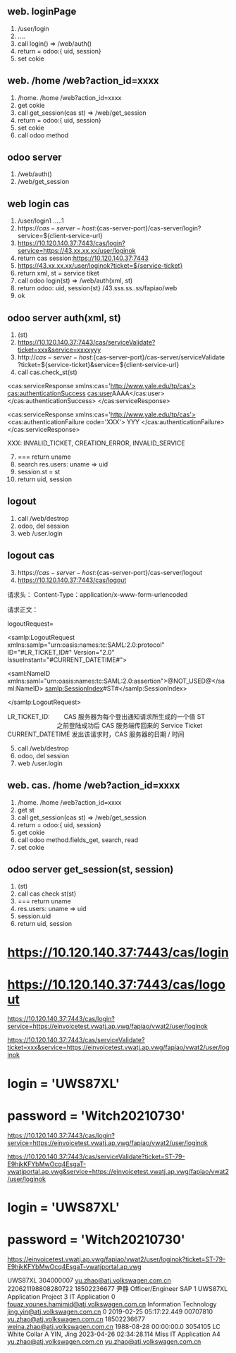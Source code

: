 ## web. loginPage

1. /user/login
2. ....
3. call login() => /web/auth()
4. return = odoo:{ uid, session}
5. set cokie

## web. /home /web?action_id=xxxx

1. /home. /home /web?action_id=xxxx
2. get cokie
3. call get_session(cas st) => /web/get_session
4. return = odoo:{ uid, session}
5. set cokie
6. call odoo method

## odoo server

1. /web/auth()
2. /web/get_session

## web login cas

1. /user/login1 .....1
2. https://${cas-server-host}:${cas-server-port}/cas-server/login?service=${client-service-url}
3. https://10.120.140.37:7443/cas/login?service=https://43.xx.xx.xx/user/loginok
4. return cas session:https://10.120.140.37:7443
5. https://43.xx.xx.xx/user/loginok?ticket=${service-ticket}
6. return xml, st = service tiket
7. call odoo login(st) => /web/auth(xml, st)
8. return odoo: uid, session{st} /43.sss.ss..ss/fapiao/web
9. ok

## odoo server auth(xml, st)

1. (st)
2. https://10.120.140.37:7443/cas/serviceValidate?ticket=xxx&service=xxxxyyy
3. http://${cas-server-host}:${cas-server-port}/cas-server/serviceValidate
   ?ticket=${service-ticket}&service=${client-service-url}
4. call cas.check_st(st)

<!-- lang: xml -->

<cas:serviceResponse xmlns:cas='http://www.yale.edu/tp/cas'>
<cas:authenticationSuccess>
<cas:user>AAAA</cas:user>
</cas:authenticationSuccess>
</cas:serviceResponse>

<!-- lang:xml -->

<cas:serviceResponse xmlns:cas='http://www.yale.edu/tp/cas'>
<cas:authenticationFailure code='XXX'> YYY </cas:authenticationFailure>
</cas:serviceResponse>

XXX: INVALID_TICKET, CREATION_ERROR, INVALID_SERVICE

7. === return uname
8. search res.users: uname => uid
9. session.st = st
10. return uid, session

## logout

1. call /web/destrop
2. odoo, del session
3. web /user.login

## logout cas

3. https://${cas-server-host}:${cas-server-port}/cas-server/logout
4. https://10.120.140.37:7443/cas/logout

请求头： Content-Type：application/x-www-form-urlencoded

请求正文：

<!-- lang: xml --> logoutRequest=

<samlp:LogoutRequest xmlns:samlp="urn:oasis:names:tc:SAML:2.0:protocol"
ID="#LR_TICKET_ID#" Version="2.0"
IssueInstant="#CURRENT_DATETIME#">

<saml:NameID xmlns:saml="urn:oasis:names:tc:SAML:2.0:assertion">@NOT_USED@</saml:NameID> <samlp:SessionIndex>#ST#</samlp:SessionIndex>

</samlp:LogoutRequest>

LR_TICKET_ID:　　 CAS 服务器为每个登出通知请求所生成的一个值
ST 　　　　　　　　之前登陆成功后 CAS 服务端传回来的 Service Ticket
CURRENT_DATETIME 发出该请求时，CAS 服务器的日期 / 时间

5. call /web/destrop
6. odoo, del session
7. web /user.login

## web. cas. /home /web?action_id=xxxx

1. /home. /home /web?action_id=xxxx
2. get st
3. call get_session(cas st) => /web/get_session
4. return = odoo:{ uid, session}
5. get cokie
6. call odoo method.fields_get, search, read
7. set cokie

## odoo server get_session(st, session)

1. (st)
2. call cas check st(st)
3. === return uname
4. res.users: uname => uid
5. session.uid
6. return uid, session

######

# https://10.120.140.37:7443/cas/login

# https://10.120.140.37:7443/cas/logout

https://10.120.140.37:7443/cas/login?service=https://einvoicetest.vwatj.ap.vwg/fapiao/vwat2/user/loginok

https://10.120.140.37:7443/cas/serviceValidate?ticket=xxx&service=https://einvoicetest.vwatj.ap.vwg/fapiao/vwat2/user/loginok

# login = 'UWS87XL'

# password = 'Witch20210730'

https://10.120.140.37:7443/cas/login?service=https://einvoicetest.vwatj.ap.vwg/fapiao/vwat2/user/loginok

https://10.120.140.37:7443/cas/serviceValidate?ticket=ST-79-E9hjkKFYbMwOcq4EsgaT-vwatjportal.ap.vwg&service=https://einvoicetest.vwatj.ap.vwg/fapiao/vwat2/user/loginok

# login = 'UWS87XL'

# password = 'Witch20210730'

https://einvoicetest.vwatj.ap.vwg/fapiao/vwat2/user/loginok?ticket=ST-79-E9hjkKFYbMwOcq4EsgaT-vwatjportal.ap.vwg

UWS87XL 304000007 yu.zhao@atj.volkswagen.com.cn 220621198808280722 18502236677 尹静 Officer/Engineer SAP 1 UWS87XL Application Project 3 IT Application 0 fouaz.younes.hamimid@atj.volkswagen.com.cn Information Technology jing.yin@atj.volkswagen.com.cn 0 2019-02-25 05:17:22.449 00707810 yu.zhao@atj.volkswagen.com.cn 18502236677 weina.zhao@atj.volkswagen.com.cn 1988-08-28 00:00:00.0 3054105 LC White Collar A YIN, Jing 2023-04-26 02:34:28.114 Miss IT Application A4 yu.zhao@atj.volkswagen.com.cn yu.zhao@atj.volkswagen.com.cn
